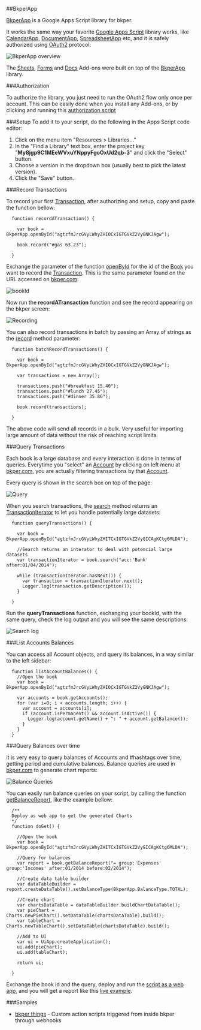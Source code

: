 [bkper]: http://about.bkper.com/features.html
[bkper.com]: https://www.bkper.com

[Google Apps Script]: https://developers.google.com/apps-script/
[OAuth2]: http://oauth.net/
[authorization script]: https://script.google.com/macros/s/AKfycbz8F5FGTTW72pQBfDvGjEB4eglVmOfhG_a9Qb3EXYjVo5IICg/exec

[BkperApp]: http://developers.bkper.com/docs/BkperApp
[Book]: http://developers.bkper.com/docs/BkperApp/Book.html
[Account]: http://developers.bkper.com/docs/BkperApp/Account.html
[Transaction]: http://developers.bkper.com/docs/BkperApp/Transaction.html
[TransactionIterator]: http://developers.bkper.com/docs/BkperApp/TransactionIterator.html

[record]: http://developers.bkper.com/docs/BkperApp/Book.html#record
[search]: http://developers.bkper.com/docs/BkperApp/Book.html#search
[openById]: http://developers.bkper.com/docs/BkperApp/global.html#openById
[getBalanceReport]: http://developers.bkper.com/docs/BkperApp/Book.html#getBalanceReport

[CalendarApp]: https://developers.google.com/apps-script/reference/calendar/calendar-app
[DocumentApp]: https://developers.google.com/apps-script/reference/document/document-app
[SpreadsheetApp]: https://developers.google.com/apps-script/reference/spreadsheet/spreadsheet-app

[Sheets]: https://chrome.google.com/webstore/detail/bkper/cgjnibofbefehaeeadeomaffglgfpkfl
[Docs]: https://chrome.google.com/webstore/detail/bkper/cdialfondjmoflglobnohjcbicdhcaaj
[Forms]: https://chrome.google.com/webstore/detail/bkper/hfhnjepoehncolldclpdddgccibbpeda

##BkperApp

[BkperApp] is a Google Apps Script library for bkper.

It works the same way your favorite [Google Apps Script] library works, like [CalendarApp], [DocumentApp], [SpreadsheetApp] etc, and it is safely authorized using [OAuth2] protocol:

![BkperApp overview](http://developers.bkper.com/images/docs/BkperApp-overview.png)

The [Sheets], [Forms] and [Docs] Add-ons were built on top of the [BkperApp] library.



###Authorization

To authorize the library, you just need to run the OAuth2 flow only once per account. This can be easily done when you install any Add-ons, or by clicking and running this [authorization script]



###Setup
To add it to your script, do the following in the Apps Script code editor:

1. Click on the menu item "Resources > Libraries..."
2. In the "Find a Library" text box, enter the project key "**My8jgp9C1MEeWVxuYNppyFgoOxUd2qb-3**" and click the "Select" button.
3. Choose a version in the dropdown box (usually best to pick the latest version).
4. Click the "Save" button.



###Record Transactions

To record your first [Transaction], after authorizing and setup, copy and paste the function bellow:

      function recordATransaction() {

        var book = BkperApp.openById("agtzfmJrcGVyLWhyZHIOCxIGTGVkZ2VyGNKJAgw");

        book.record("#gas 63.23");

      }

Exchange the parameter of the function [openById] for the id of the [Book] you want to record the [Transaction]. This is the same parameter found on the URL accessed on [bkper.com]:

![bookId](http://developers.bkper.com/images/docs/bookId.png)

Now run the **recordATransaction** function and see the record appearing on the bkper screen:

![Recording](http://developers.bkper.com/images/docs/recording.png)


You can also record transactions in batch by passing an Array of strings as the [record] method parameter:

      function batchRecordTransactions() {

        var book = BkperApp.openById("agtzfmJrcGVyLWhyZHIOCxIGTGVkZ2VyGNKJAgw");

        var transactions = new Array();

        transactions.push("#breakfast 15.40");
        transactions.push("#lunch 27.45");
        transactions.push("#dinner 35.86");

        book.record(transactions);

      }

The above code will send all records in a bulk. Very useful for importing large amount of data without the risk of reaching script limits.





###Query Transactions

Each book is a large database and every interaction is done in terms of queries. Everytime you "select" an [Account] by clicking on left menu at [bkper.com], you are actually filtering transactions by that [Account].

Every query is shown in the search box on top of the page:

![Query](http://developers.bkper.com/images/docs/query.png)

When you search transactions, the [search] method returns an [TransactionIterator] to let you handle potentially large datasets:

      function queryTransactions() {

        var book = BkperApp.openById("agtzfmJrcGVyLWhyZHITCxIGTGVkZ2VyGICAgKCtg6MLDA");

        //Search returns an interator to deal with potencial large datasets
        var transactionIterator = book.search("acc:'Bank' after:01/04/2014");

        while (transactionIterator.hasNext()) {
          var transaction = transactionIterator.next();
          Logger.log(transaction.getDescription());
        }

      }

Run the **queryTransactions** function, exchanging your bookId, with the same query, check the log output and you will see the same descriptions:

![Search log](http://developers.bkper.com/images/docs/logSearch.png)



###List Accounts Balances

You can access all Account objects, and query its balances, in a way similar to the left sidebar:

      function listAccountBalances() {
        //Open the book
        var book = BkperApp.openById("agtzfmJrcGVyLWhyZHIOCxIGTGVkZ2VyGNKJAgw");

        var accounts = book.getAccounts();
        for (var i=0; i < accounts.length; i++) {
          var account = accounts[i];
          if (account.isPermanent() && account.isActive()) {
            Logger.log(account.getName() + ": " + account.getBalance());
          }
        }
      }



###Query Balances over time

it is very easy to query balances of Accounts and #hashtags over time, getting period and cumulative balances. Balance queries are used in [bkper.com] to generate chart reports:

![Balance Queries](http://developers.bkper.com/images/docs/balanceQueries.png)

You can easily run balance queries on your script, by calling the function [getBalanceReport], like the example bellow:

      /**
      Deploy as web app to get the generated Charts
      */
      function doGet() {

        //Open the book
        var book = BkperApp.openById("agtzfmJrcGVyLWhyZHITCxIGTGVkZ2VyGICAgKCtg6MLDA");

        //Query for balances
        var report = book.getBalanceReport("= group:'Expenses' group:'Incomes' after:01/2014 before:02/2014");

        //Create data table builder
        var dataTableBuilder = report.createDataTable().setBalanceType(BkperApp.BalanceType.TOTAL);

        //Create chart
        var chartsDataTable = dataTableBuilder.buildChartDataTable();
        var pieChart = Charts.newPieChart().setDataTable(chartsDataTable).build();
        var tableChart = Charts.newTableChart().setDataTable(chartsDataTable).build();

        //Add to UI
        var ui = UiApp.createApplication();
        ui.add(pieChart);
        ui.add(tableChart);

        return ui;

      }


Exchange the book id and the query, deploy and run the [script as a web app](https://developers.google.com/apps-script/execution_web_apps), and you will get a report like this [live example](https://script.google.com/macros/s/AKfycbxm2ezSE16D2pcuc3Hr-R8gFEZ7q_i8r55WHCsaFcH4ugwZ2cM/exec).



###Samples

- [bkper things](https://github.com/oshliaer/bkper/tree/master/bkper%20things) - Custom action scripts triggered from inside bkper through webhooks
